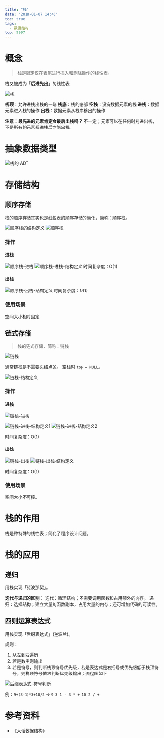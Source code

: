 ```yaml
---
title: "栈"
date: "2018-01-07 14:41"
toc: true
tags:
  - 数据结构
top: 9997
---
```


# 概念
> 栈是限定仅在表尾进行插入和删除操作的线性表。

栈又被成为「**后进先出**」的线性表

![栈](/images/2018/01/07/栈.png)

**栈顶**：允许进栈出栈的一端
**栈底**：栈的底部
**空栈**：没有数据元素的栈
**进栈**：数据元素进入栈的操作
**出栈**：数据元素从栈中移出的操作

**注意：最先进的元素肯定会最后出栈吗？**
不一定；元素可以在任何时刻进出栈，不是所有的元素都进栈后才能出栈。

# 抽象数据类型
![栈的 ADT](/images/2018/01/07/栈的-adt.png)

# 存储结构
## 顺序存储
栈的顺序存储其实也是线性表的顺序存储的简化，简称：顺序栈。

![顺序栈的结构定义](/images/2018/01/07/栈的结构定义.png)
![顺序栈](/images/2018/01/07/顺序栈.png)

### 操作
#### 进栈
![顺序栈-进栈](/images/2018/01/07/顺序栈-进栈.png)
![顺序栈-进栈-结构定义](/images/2018/01/07/顺序栈-进栈-结构定义.png)
时间复杂度：O(1)

#### 出栈
![顺序栈-出栈-结构定义](/images/2018/01/07/顺序栈-出栈-结构定义.png)
时间复杂度：O(1)

### 使用场景

空间大小相对固定

## 链式存储
> 栈的链式存储，简称：链栈

![链栈](/images/2018/01/07/链栈.png)

通常链栈是不需要头结点的。
空栈时 `top = NULL`。

![链栈-结构定义](/images/2018/01/07/链栈-结构定义.png)

### 操作
#### 进栈
![链栈-进栈](/images/2018/01/07/链栈-进栈.png)

![链栈-进栈-结构定义1](/images/2018/01/07/链栈-进栈-结构定义1.png)
![链栈-进栈-结构定义2](/images/2018/01/07/链栈-进栈-结构定义2.png)

时间复杂度：O(1)
#### 出栈
![链栈-出栈](/images/2018/01/07/链栈-出栈.png)
![链栈-出栈-结构定义](/images/2018/01/07/链栈-出栈-结构定义.png)

时间复杂度：O(1)

### 使用场景
空间大小不可控。

# 栈的作用

栈是种特殊的线性表；简化了程序设计问题。

# 栈的应用

## 递归
用栈实现「斐波那契」。

**迭代与递归的区别：**
迭代：循环结构；不需要调用函数和占用额外的内存。
递归：选择结构；建立大量的函数副本，占用大量的内存；还可增加代码的可读性。

## 四则运算表达式
用栈实现「后缀表达式」(逆波兰)。

规则：
1. 从左到右遍历
2. 若是数字则输出
3. 若是符号，则判断栈顶符号优先级，若是表达式是右括号或优先级低于栈顶符号，则栈顶符号依次判断优先级输出；流程图如下：

![后缀表达式-符号判断](/images/2018/01/07/后缀表达式-符号判断.png)

例：`9+(3-1)*3+10/2` => `9 3 1 - 3 * + 10 2 / +`

# 参考资料

* 《大话数据结构》

<!--以下是脚注-->
